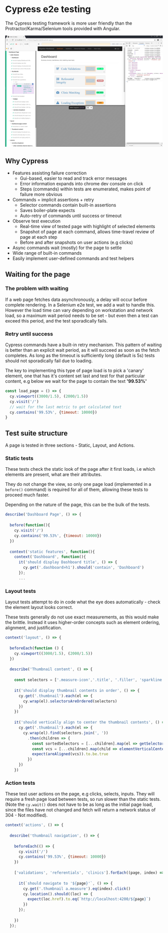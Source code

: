 # Cypress e2e testing

The Cypress testing framework is more user friendly than the Protractor/Karma/Selenium tools provided with Angular.

<img v-img src="../images/CypressDashboardTest.jpg" alt="Cypress testing" />

## Why Cypress

- Features assisting failure correction
  - Gui-based, easier to read and track error messages
  - Error information expands into chrome dev console on click
  - Steps (commands) within tests are enumerated, makes point of failure more obvious
- Commands = implicit assertions + retry
  - Selector commands contain built-in assertions
  - Saves boiler-plate expects
  - Auto-retry of commands until success or timeout
- Observe test execution
  - Real-time view of tested page with highlight of selected elements
  - Snapshot of page at each command, allows time-travel review of page at each step
  - Before and after snapshots on user actions (e.g clicks)
- Async commands wait (mostly) for the page to settle
- Wide range of built-in commands
- Easily implement user-defined commands and test helpers

## Waiting for the page

### The problem with waiting

If a web page fetches data asynchronously, a delay will occur before complete rendering. In a Selenium e2e test, we add a wait to handle this.  
However the load time can vary depending on workstation and network load, so a maximum wait period needs to be set - but even then a test can exceed this period, and the test sporadically fails.

### Retry until success

Cypress commands have a built-in retry mechanism. This pattern of waiting is better than an explicit wait period, as it will succeed as soon as the fetch completes. As long as the timeout is sufficiently long (default is 5s) tests should not sporadically fail due to loading.

The key to implementing this type of page load is to pick a 'canary' element, one that has it's content set last and test for that particular content, e.g below we wait for the page to contain the text **'99.53%'**

```javascript
const load_page = () => {
  cy.viewport((3000/1.5), (2000/1.5))
  cy.visit('/')
  // wait for the last metric to get calculated text
  cy.contains('99.53%', {timeout: 10000})  
}
```

## Test suite structure

A page is tested in three sections - Static, Layout, and Actions.

### Static tests

These tests check the static look of the page after it first loads, i.e which elements are present, what are their attributes.

They do not change the view, so only one page load (implemented in a `before()` command) is required for all of them, allowing these tests to proceed much faster.

Depending on the nature of the page, this can be the bulk of the tests.

```javascript
describe('Dashboard Page', () => {

  before(function(){
    cy.visit('/')
    cy.contains('99.53%', {timeout: 10000})  
  })

  context('static features', function(){
    context('Dashboard', function(){
      it('should display Dashboard title', () => {
        cy.get('.dashboard>h1').should('contain', 'Dashboard')
      });
      ...
```

### Layout tests

Layout tests attempt to do in code what the eye does automatically - check the element layout looks correct.

These tests generally do not use exact measurements, as this would make the brittle. Instead it uses higher-order concepts such as element ordering, alignment, and justification.

```javascript
context('layout', () => {

  beforeEach(function () {
    cy.viewport((3000/1.5), (2000/1.5))
  })

  describe('Thumbnail content', () => {

    const selectors = ['.measure-icon','.title', '.filler', 'sparkline', '.badge']

    it('should display thumbnail contents in order', () => {
      cy.get('.thumbnail').each(el => {
        cy.wrap(el).selectorsAreOrdered(selectors)
      })
    })

    it('should vertically align to center the thumbnail contents', () => {
      cy.get('.thumbnail').each(el => {
        cy.wrap(el).find(selectors.join(', '))
          .then(children => {
            const sortedSelectors = [...children].map(el => getSelector(el, selectors))
            const vcs = [...children].map(child => elementVerticalCenter(child))
            expect(areAligned(vcs)).to.be.true
          })
      })
    })
```

### Action tests

These test user actions on the page, e.g clicks, selects, inputs. They will require a fresh page load between tests, so run slower than the static tests. (Note the `cy.wait()` does not have to be as long as the initial page load, since the files have not changed and fetch will return a network status of 304 - Not modified).

```javascript
context('actions', () => {

  describe('thumbnail navigation', () => {

    beforeEach(() => {
      cy.visit('/')
      cy.contains('99.53%', {timeout: 10000})  
    })

    ['validations', 'referentials', 'clinics'].forEach((page, index) => {

      it(`should navigate to '${page}'`, () => {
        cy.get('.thumbnail a.measure').eq(index).click()
        cy.location().should((loc) => {
          expect(loc.href).to.eq(`http://localhost:4200/${page}`)
        })
      });

    })
  });
```

<MiniMap></MiniMap>
